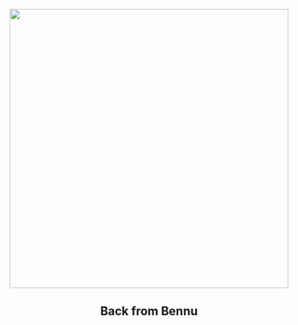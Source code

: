
<p align="center"><img src="https://apod.nasa.gov/apod/image/2309/BackFromBennu_1024.jpg" width="500" height="500"></p>
<h2 align="center"> Back from Bennu </h2>
